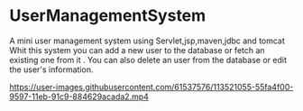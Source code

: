 # UserManagementSystem
A mini user management system using Servlet,jsp,maven,jdbc and tomcat 
Whit this system you can add a new user to the database or fetch an existing one from it .
You can also delete an user from the database or edit the user's information.


https://user-images.githubusercontent.com/61537576/113521055-55fa4f00-9597-11eb-91c9-884629acada2.mp4


